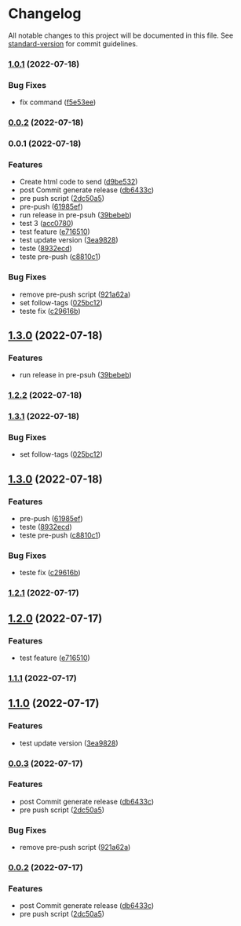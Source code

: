 # Changelog

All notable changes to this project will be documented in this file. See [standard-version](https://github.com/conventional-changelog/standard-version) for commit guidelines.

### [1.0.1](https://github.com/nicolasaigner/node-js-semantic/compare/v0.0.2...v1.0.1) (2022-07-18)


### Bug Fixes

* fix command ([f5e53ee](https://github.com/nicolasaigner/node-js-semantic/commit/f5e53eeac7f40ac177bfd3ebc02776e9a640ccda))

### [0.0.2](https://github.com/nicolasaigner/node-js-semantic/compare/v0.0.1...v0.0.2) (2022-07-18)

### 0.0.1 (2022-07-18)


### Features

* Create html code to send ([d9be532](https://github.com/nicolasaigner/node-js-semantic/commit/d9be5326b0163675a5c6342c983584007e0cabf0))
* post Commit generate release ([db6433c](https://github.com/nicolasaigner/node-js-semantic/commit/db6433c32dd7730716a5fc618a1511e97071ca59))
* pre push script ([2dc50a5](https://github.com/nicolasaigner/node-js-semantic/commit/2dc50a5f1db032058fb72c8a398462ce3db391db))
* pre-push ([61985ef](https://github.com/nicolasaigner/node-js-semantic/commit/61985efea1f8fa0c04d026a801131f36071c78ec))
* run release in pre-psuh ([39bebeb](https://github.com/nicolasaigner/node-js-semantic/commit/39bebeb539e629335857b8b177030964d28237d1))
* test 3 ([acc0780](https://github.com/nicolasaigner/node-js-semantic/commit/acc07801022c8fad67e5d583a4aeb8bf0772d9cc))
* test feature ([e716510](https://github.com/nicolasaigner/node-js-semantic/commit/e7165103c4336332d02ac4f3950942bc4e2b4a4f))
* test update version ([3ea9828](https://github.com/nicolasaigner/node-js-semantic/commit/3ea98282bfa4e27c2f67a10f306c6cf2d192d623))
* teste ([8932ecd](https://github.com/nicolasaigner/node-js-semantic/commit/8932ecd1e3c6cc7ac913501a67eb0f1e091f9221))
* teste pre-push ([c8810c1](https://github.com/nicolasaigner/node-js-semantic/commit/c8810c192b1336f9228c694f1f0eabc1bb6e813d))


### Bug Fixes

* remove pre-push script ([921a62a](https://github.com/nicolasaigner/node-js-semantic/commit/921a62ac74f47aab0c87c401bc4f84a47ff5d6bc))
* set follow-tags ([025bc12](https://github.com/nicolasaigner/node-js-semantic/commit/025bc1259aec2245396246e7b5c64e6a876c0a33))
* teste fix ([c29616b](https://github.com/nicolasaigner/node-js-semantic/commit/c29616bf91e178431407151aadc3701eb7a655c4))

## [1.3.0](https://github.com/nicolasaigner/node-js-semantic/compare/v1.2.2...v1.3.0) (2022-07-18)


### Features

* run release in pre-psuh ([39bebeb](https://github.com/nicolasaigner/node-js-semantic/commit/39bebeb539e629335857b8b177030964d28237d1))

### [1.2.2](https://github.com/nicolasaigner/node-js-semantic/compare/v1.3.1...v1.2.2) (2022-07-18)

### [1.3.1](https://github.com/nicolasaigner/node-js-semantic/compare/v1.3.0...v1.3.1) (2022-07-18)


### Bug Fixes

* set follow-tags ([025bc12](https://github.com/nicolasaigner/node-js-semantic/commit/025bc1259aec2245396246e7b5c64e6a876c0a33))

## [1.3.0](https://github.com/nicolasaigner/node-js-semantic/compare/v1.2.1...v1.3.0) (2022-07-18)


### Features

* pre-push ([61985ef](https://github.com/nicolasaigner/node-js-semantic/commit/61985efea1f8fa0c04d026a801131f36071c78ec))
* teste ([8932ecd](https://github.com/nicolasaigner/node-js-semantic/commit/8932ecd1e3c6cc7ac913501a67eb0f1e091f9221))
* teste pre-push ([c8810c1](https://github.com/nicolasaigner/node-js-semantic/commit/c8810c192b1336f9228c694f1f0eabc1bb6e813d))


### Bug Fixes

* teste fix ([c29616b](https://github.com/nicolasaigner/node-js-semantic/commit/c29616bf91e178431407151aadc3701eb7a655c4))

### [1.2.1](https://github.com/nicolasaigner/node-js-semantic/compare/v1.2.0...v1.2.1) (2022-07-17)

## [1.2.0](https://github.com/nicolasaigner/node-js-semantic/compare/v1.1.1...v1.2.0) (2022-07-17)


### Features

* test feature ([e716510](https://github.com/nicolasaigner/node-js-semantic/commit/e7165103c4336332d02ac4f3950942bc4e2b4a4f))

### [1.1.1](https://github.com/nicolasaigner/node-js-semantic/compare/v1.1.0...v1.1.1) (2022-07-17)

## [1.1.0](https://github.com/nicolasaigner/node-js-semantic/compare/v0.0.3...v1.1.0) (2022-07-17)


### Features

* test update version ([3ea9828](https://github.com/nicolasaigner/node-js-semantic/commit/3ea98282bfa4e27c2f67a10f306c6cf2d192d623))

### [0.0.3](https://github.com/nicolasaigner/node-js-semantic/compare/v0.0.1...v0.0.3) (2022-07-17)


### Features

* post Commit generate release ([db6433c](https://github.com/nicolasaigner/node-js-semantic/commit/db6433c32dd7730716a5fc618a1511e97071ca59))
* pre push script ([2dc50a5](https://github.com/nicolasaigner/node-js-semantic/commit/2dc50a5f1db032058fb72c8a398462ce3db391db))


### Bug Fixes

* remove pre-push script ([921a62a](https://github.com/nicolasaigner/node-js-semantic/commit/921a62ac74f47aab0c87c401bc4f84a47ff5d6bc))

### [0.0.2](https://github.com/nicolasaigner/node-js-semantic/compare/v0.0.1...v0.0.2) (2022-07-17)


### Features

* post Commit generate release ([db6433c](https://github.com/nicolasaigner/node-js-semantic/commit/db6433c32dd7730716a5fc618a1511e97071ca59))
* pre push script ([2dc50a5](https://github.com/nicolasaigner/node-js-semantic/commit/2dc50a5f1db032058fb72c8a398462ce3db391db))
